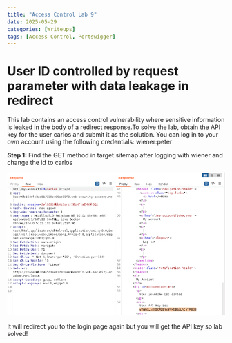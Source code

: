 ```yaml
---
title: "Access Control Lab 9"
date: 2025-05-29
categories: [Writeups]
tags: [Access Control, Portswigger]
---
```


# User ID controlled by request parameter with data leakage in redirect 
 This lab contains an access control vulnerability where sensitive information is leaked in the body of a redirect response.To solve the lab, obtain the API key for the user carlos and submit it as the solution. You can log in to your own account using the following credentials: wiener:peter 

**Step 1:** Find the GET method in target sitemap after logging with wiener and change the id to carlos

![](/assets/img/2025-05-30-access-control-lab-09/2025-05-30-23-18-42.png)

It will redirect you to the login page again but you will get the API key so lab solved! 